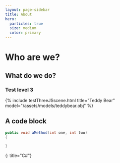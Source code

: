 ```yaml
---
layout: page-sidebar
title: About
hero:
  particles: true
  size: medium
  color: primary
---
```


# Who are we?

## What do we do?

### Test level 3

{% include testThreeJSscene.html title="Teddy Bear" model="/assets/models/teddybear.obj" %}

## A code block

```csharp
public void aMethod(int one, int two)
{

}
```
{: title="C#"}

